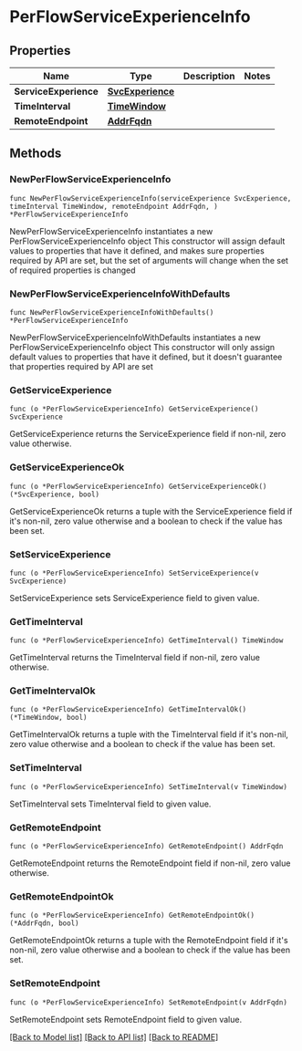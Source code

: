 # PerFlowServiceExperienceInfo

## Properties

Name | Type | Description | Notes
------------ | ------------- | ------------- | -------------
**ServiceExperience** | [**SvcExperience**](SvcExperience.md) |  | 
**TimeInterval** | [**TimeWindow**](TimeWindow.md) |  | 
**RemoteEndpoint** | [**AddrFqdn**](AddrFqdn.md) |  | 

## Methods

### NewPerFlowServiceExperienceInfo

`func NewPerFlowServiceExperienceInfo(serviceExperience SvcExperience, timeInterval TimeWindow, remoteEndpoint AddrFqdn, ) *PerFlowServiceExperienceInfo`

NewPerFlowServiceExperienceInfo instantiates a new PerFlowServiceExperienceInfo object
This constructor will assign default values to properties that have it defined,
and makes sure properties required by API are set, but the set of arguments
will change when the set of required properties is changed

### NewPerFlowServiceExperienceInfoWithDefaults

`func NewPerFlowServiceExperienceInfoWithDefaults() *PerFlowServiceExperienceInfo`

NewPerFlowServiceExperienceInfoWithDefaults instantiates a new PerFlowServiceExperienceInfo object
This constructor will only assign default values to properties that have it defined,
but it doesn't guarantee that properties required by API are set

### GetServiceExperience

`func (o *PerFlowServiceExperienceInfo) GetServiceExperience() SvcExperience`

GetServiceExperience returns the ServiceExperience field if non-nil, zero value otherwise.

### GetServiceExperienceOk

`func (o *PerFlowServiceExperienceInfo) GetServiceExperienceOk() (*SvcExperience, bool)`

GetServiceExperienceOk returns a tuple with the ServiceExperience field if it's non-nil, zero value otherwise
and a boolean to check if the value has been set.

### SetServiceExperience

`func (o *PerFlowServiceExperienceInfo) SetServiceExperience(v SvcExperience)`

SetServiceExperience sets ServiceExperience field to given value.


### GetTimeInterval

`func (o *PerFlowServiceExperienceInfo) GetTimeInterval() TimeWindow`

GetTimeInterval returns the TimeInterval field if non-nil, zero value otherwise.

### GetTimeIntervalOk

`func (o *PerFlowServiceExperienceInfo) GetTimeIntervalOk() (*TimeWindow, bool)`

GetTimeIntervalOk returns a tuple with the TimeInterval field if it's non-nil, zero value otherwise
and a boolean to check if the value has been set.

### SetTimeInterval

`func (o *PerFlowServiceExperienceInfo) SetTimeInterval(v TimeWindow)`

SetTimeInterval sets TimeInterval field to given value.


### GetRemoteEndpoint

`func (o *PerFlowServiceExperienceInfo) GetRemoteEndpoint() AddrFqdn`

GetRemoteEndpoint returns the RemoteEndpoint field if non-nil, zero value otherwise.

### GetRemoteEndpointOk

`func (o *PerFlowServiceExperienceInfo) GetRemoteEndpointOk() (*AddrFqdn, bool)`

GetRemoteEndpointOk returns a tuple with the RemoteEndpoint field if it's non-nil, zero value otherwise
and a boolean to check if the value has been set.

### SetRemoteEndpoint

`func (o *PerFlowServiceExperienceInfo) SetRemoteEndpoint(v AddrFqdn)`

SetRemoteEndpoint sets RemoteEndpoint field to given value.



[[Back to Model list]](../README.md#documentation-for-models) [[Back to API list]](../README.md#documentation-for-api-endpoints) [[Back to README]](../README.md)


